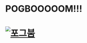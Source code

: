 # POGBOOOOOM!!!

# [![포그붐](https://cafeptthumb-phinf.pstatic.net/20160810_244/dnjsaudrb123_1470829951393D1uls_JPEG/%C6%F7%B1%D7%B9%D94.jpg?type=w740)](https://www.youtube.com/watch?v=e6WqO67OZi0)
